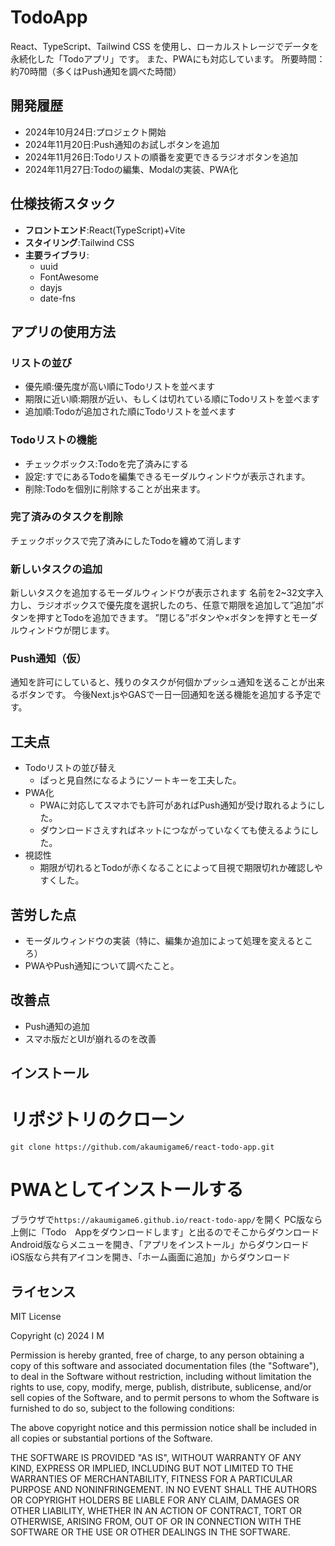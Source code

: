 # TodoApp

React、TypeScript、Tailwind CSS を使用し、ローカルストレージでデータを永続化した「Todoアプリ」です。
また、PWAにも対応しています。
所要時間：約70時間（多くはPush通知を調べた時間）

## 開発履歴

- 2024年10月24日:プロジェクト開始
- 2024年11月20日:Push通知のお試しボタンを追加
- 2024年11月26日:Todoリストの順番を変更できるラジオボタンを追加
- 2024年11月27日:Todoの編集、Modalの実装、PWA化

## 仕様技術スタック

- **フロントエンド**:React(TypeScript)+Vite
- **スタイリング**:Tailwind CSS
- **主要ライブラリ**:
  - uuid
  - FontAwesome
  - dayjs
  - date-fns

## アプリの使用方法

### リストの並び

- 優先順:優先度が高い順にTodoリストを並べます
- 期限に近い順:期限が近い、もしくは切れている順にTodoリストを並べます
- 追加順:Todoが追加された順にTodoリストを並べます

### Todoリストの機能

- チェックボックス:Todoを完了済みにする
- 設定:すでにあるTodoを編集できるモーダルウィンドウが表示されます。
- 削除:Todoを個別に削除することが出来ます。

### 完了済みのタスクを削除

チェックボックスで完了済みにしたTodoを纏めて消します

### 新しいタスクの追加

新しいタスクを追加するモーダルウィンドウが表示されます
名前を2~32文字入力し、ラジオボックスで優先度を選択したのち、任意で期限を追加して”追加”ボタンを押すとTodoを追加できます。
”閉じる”ボタンや×ボタンを押すとモーダルウィンドウが閉じます。

### Push通知（仮）

通知を許可にしていると、残りのタスクが何個かプッシュ通知を送ることが出来るボタンです。
今後Next.jsやGASで一日一回通知を送る機能を追加する予定です。

## 工夫点

- Todoリストの並び替え
  - ぱっと見自然になるようにソートキーを工夫した。
- PWA化
  - PWAに対応してスマホでも許可があればPush通知が受け取れるようにした。
  - ダウンロードさえすればネットにつながっていなくても使えるようにした。
- 視認性
  - 期限が切れるとTodoが赤くなることによって目視で期限切れか確認しやすくした。

## 苦労した点

- モーダルウィンドウの実装（特に、編集か追加によって処理を変えるところ）
- PWAやPush通知について調べたこと。

## 改善点

- Push通知の追加
- スマホ版だとUIが崩れるのを改善

## インストール

# リポジトリのクローン

`git clone https://github.com/akaumigame6/react-todo-app.git `

# PWAとしてインストールする

ブラウザで`https://akaumigame6.github.io/react-todo-app/`を開く
PC版なら上側に「Todo　Appをダウンロードします」と出るのでそこからダウンロード
Android版ならメニューを開き、「アプリをインストール」からダウンロード
iOS版なら共有アイコンを開き、「ホーム画面に追加」からダウンロード

## ライセンス

MIT License

Copyright (c) 2024 I M

Permission is hereby granted, free of charge, to any person obtaining a copy
of this software and associated documentation files (the "Software"), to deal
in the Software without restriction, including without limitation the rights
to use, copy, modify, merge, publish, distribute, sublicense, and/or sell
copies of the Software, and to permit persons to whom the Software is
furnished to do so, subject to the following conditions:

The above copyright notice and this permission notice shall be included in all
copies or substantial portions of the Software.

THE SOFTWARE IS PROVIDED "AS IS", WITHOUT WARRANTY OF ANY KIND, EXPRESS OR
IMPLIED, INCLUDING BUT NOT LIMITED TO THE WARRANTIES OF MERCHANTABILITY,
FITNESS FOR A PARTICULAR PURPOSE AND NONINFRINGEMENT. IN NO EVENT SHALL THE
AUTHORS OR COPYRIGHT HOLDERS BE LIABLE FOR ANY CLAIM, DAMAGES OR OTHER
LIABILITY, WHETHER IN AN ACTION OF CONTRACT, TORT OR OTHERWISE, ARISING FROM,
OUT OF OR IN CONNECTION WITH THE SOFTWARE OR THE USE OR OTHER DEALINGS IN THE
SOFTWARE.

